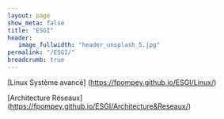 ```yaml
---
layout: page
show_meta: false
title: "ESGI"
header:
   image_fullwidth: "header_unsplash_5.jpg"
permalink: "/ESGI/"
breadcrumb: true
---
```


[Linux Système avancé] (https://fpompey.github.io/ESGI/Linux/)  

[Architecture Réseaux] (https://fpompey.github.io/ESGI/Architecture&Reseaux/)  


